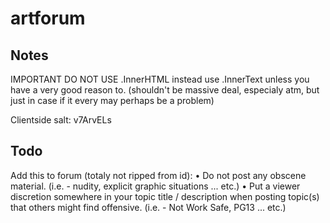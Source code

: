 # artforum

## Notes
IMPORTANT DO NOT USE .InnerHTML instead use .InnerText unless you have a very good reason to. (shouldn't be massive deal, especialy atm, but just in case if it every may perhaps be a problem)

Clientside salt: v7ArvELs

## Todo

Add this to forum (totaly not ripped from id):
• Do not post any obscene material. (i.e. - nudity, explicit graphic situations ... etc.)
• Put a viewer discretion somewhere in your topic title / description when posting topic(s) that others might find offensive. (i.e. - Not Work Safe, PG13 ... etc.)




